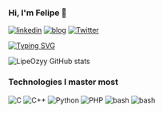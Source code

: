 
### Hi, I'm Felipe 👾

[![linkedin](https://img.shields.io/badge/LinkedIn-0077B5?style=for-the-badge&logo=linkedin&logoColor=white)](https://www.linkedin.com/in/felipe-henrique-natal-8b2586241/)
[![blog](https://img.shields.io/badge/Medium-12100E?style=for-the-badge&logo=medium&logoColor=white)](https://medium.com/@lipeozyy)
[![Twitter](https://img.shields.io/badge/Twitter-1DA1F2?style=for-the-badge&logo=twitter&logoColor=white)](https://x.com/Ozyy_upx)


[![Typing SVG](https://readme-typing-svg.demolab.com?font=Fira+Code&size=19&pause=1000&color=11F72D&width=435&lines=Exploit+Today+)](https://git.io/typing-svg)

![LipeOzyy GitHub stats](https://github-readme-stats.vercel.app/api?username=LipeOzyy&show_icons=true&theme=radical)    


### Technologies I master most

<div style="display: inline-block;">
    <img align="center" alt="C" src="https://img.shields.io/badge/C-00599C?style=for-the-badge&logo=c&logoColor=white" />
    <img align="center" alt="C++" src="https://img.shields.io/badge/C%2B%2B-00599C?style=for-the-badge&logo=c%2B%2B&logoColor=white" />
    <img align="center" alt="Python" src="https://img.shields.io/badge/Python-3776AB?style=for-the-badge&logo=python&logoColor=white" />
    <img align="center" alt="PHP" src="https://img.shields.io/badge/PHP-777BB4?style=for-the-badge&logo=php&logoColor=white" />
    <img align="center" alt="bash" src="https://img.shields.io/badge/Shell_Script-121011?style=for-the-badge&logo=gnu-bash&logoColor=white" />
    <img align="center" alt="bash" src="https://img.shields.io/badge/Linux-FCC624?style=for-the-badge&logo=linux&logoColor=black" />


    
    
</div>
<br></br>


